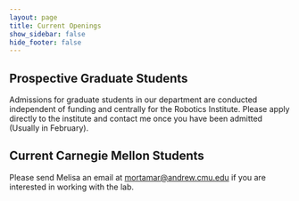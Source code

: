 ```yaml
---
layout: page
title: Current Openings
show_sidebar: false
hide_footer: false
---
```


## Prospective Graduate Students

Admissions for graduate students in our department are conducted independent of funding and centrally for the Robotics Institute. Please apply directly to the institute and contact me once you have been admitted (Usually in February).

## Current Carnegie Mellon Students

Please send Melisa an email at [mortamar@andrew.cmu.edu](mailto:mortamar@andrew.cmu.edu) if you are interested in working with the lab.

<!-- ## Staff/Postdoc Positions

If you are interested in a research staff or postdoc position in our areas of research please send Sebastian an [email](mailto:basti@andrew.cmu.edu) with your resume/CV and a description of your particular skills. -->

<!-- ## Student Projects

If you would like to help with student projects in the lab, check for openings listed [here](https://airlab.slite.page/p/fgCZEXEjdzjBUS/Student-Projects) and shown below: -->

<!-- ---
layout: page
title: Current Openings
show_sidebar: true
hide_footer: false
published: true
---

## Prospective Graduate Students

Admissions for graduate students in our department are conducted independent of funding and centrally for the Robotics Institute. Please apply directly to the institute and contact me once you have been admitted (Usually in February).

## Current Carnegie Mellon Students

Please send Sebastian an [email](mailto:basti@andrew.cmu.edu) if you are interested in working with the lab.

<!-- ## Staff/Postdoc Positions

If you are interested in a research staff or postdoc position in our areas of research please send Sebastian an [email](mailto:basti@andrew.cmu.edu) with your resume/CV and a description of your particular skills. -->